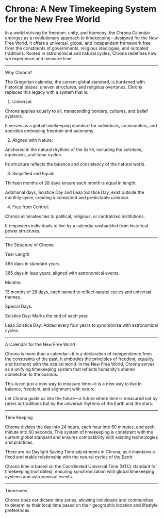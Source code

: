 # Chrona: A New Timekeeping System for the New Free World

In a world striving for freedom, unity, and harmony, the Chrona Calendar emerges as a revolutionary approach to timekeeping—designed for the New Free World. It offers a universal, global, and independent framework free from the constraints of governments, religious ideologies, and outdated traditions. Rooted in astronomical and natural cycles, Chrona redefines how we experience and measure time.


---

Why Chrona?

The Gregorian calendar, the current global standard, is burdened with historical biases, uneven structures, and religious overtones. Chrona replaces this legacy with a system that is:

1. Universal:

Chrona applies equally to all, transcending borders, cultures, and belief systems.

It serves as a global timekeeping standard for individuals, communities, and societies embracing freedom and autonomy.



2. Aligned with Nature:

Anchored in the natural rhythms of the Earth, including the solstices, equinoxes, and lunar cycles.

Its structure reflects the balance and consistency of the natural world.



3. Simplified and Equal:

Thirteen months of 28 days ensure each month is equal in length.

Additional days, Solstice Day and Leap Solstice Day, exist outside the monthly cycle, creating a consistent and predictable calendar.



4. Free from Control:

Chrona eliminates ties to political, religious, or centralized institutions.

It empowers individuals to live by a calendar unshackled from historical power structures.





---

The Structure of Chrona

Year Length:

365 days in standard years.

366 days in leap years, aligned with astronomical events.


Months:

13 months of 28 days, each named to reflect natural cycles and universal themes.


Special Days:

Solstice Day: Marks the end of each year.

Leap Solstice Day: Added every four years to synchronize with astronomical cycles.




---

A Calendar for the New Free World

Chrona is more than a calendar—it is a declaration of independence from the constraints of the past. It embodies the principles of freedom, equality, and harmony with the natural world. In the New Free World, Chrona serves as a unifying timekeeping system that reflects humanity’s shared connection to the cosmos.

This is not just a new way to measure time—it is a new way to live in balance, freedom, and alignment with nature.

Let Chrona guide us into the future—a future where time is measured not by rulers or traditions but by the universal rhythms of the Earth and the stars.


---
Time Keeping

Chrona divides the day into 24 hours, each hour into 60 minutes, and each minute into 60 seconds. This system of timekeeping is consistent with the current global standard and ensures compatibility with existing technologies and practices.

There are no Daylight Saving Time adjustments in Chrona, as it maintains a fixed and stable relationship with the natural cycles of the Earth.

Chrona time is based on the Coordinated Universal Time (UTC) standard for timekeeping (not dates), ensuring synchronization with global timekeeping systems and astronomical events.


---
Timezones

Chrona does not dictate time zones, allowing individuals and communities to determine their local time based on their geographic location and lifestyle preferences.